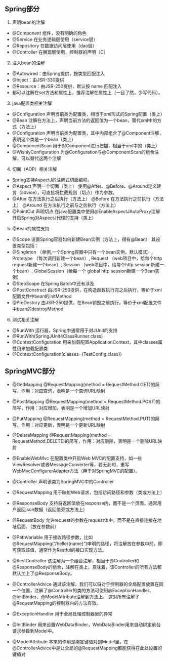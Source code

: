 ## Spring部分

1. 声明bean的注解

- @Component 组件，没有明确的角色
- @Service 在业务逻辑层使用（service层）
- @Repository 在数据访问层使用（dao层）
- @Controller 在展现层使用，控制器的声明（C）

2. 注入bean的注解

- @Autowired：由Spring提供，按类型匹配注入
- @Inject：由JSR-330提供
- @Resource：由JSR-250提供，默认按 name 匹配注入
- 都可以注解在set方法和属性上，推荐注解在属性上（一目了然，少写代码）。

3. java配置类相关注解

- @Configuration 声明当前类为配置类，相当于xml形式的Spring配置（类上）
- @Bean 注解在方法上，声明当前方法的返回值为一个bean，替代xml中的方式（方法上）
- @Configuration 声明当前类为配置类，其中内部组合了@Component注解，表明这个类是一个bean（类上）
- @ComponentScan 用于对Component进行扫描，相当于xml中的（类上）
- @WishlyConfiguration 为@Configuration与@ComponentScan的组合注解，可以替代这两个注解

4. 切面（AOP）相关注解

- Spring支持AspectJ的注解式切面编程。
- @Aspect 声明一个切面（类上） 使用@After、@Before、@Around定义建言（advice），可直接将拦截规则（切点）作为参数。
- @After 在方法执行之后执行（方法上） @Before 在方法执行之前执行（方法上） @Around 在方法执行之前与之后执行（方法上）
- @PointCut 声明切点 在java配置类中使用@EnableAspectJAutoProxy注解开启Spring对AspectJ代理的支持（类上）

5. @Bean的属性支持

- @Scope 设置Spring容器如何新建Bean实例（方法上，得有@Bean） 其设置类型包括：
- @Singleton （单例,一个Spring容器中只有一个bean实例，默认模式）, Protetype （每次调用新建一个bean）, Request （web项目中，给每个http request新建一个bean）, Session （web项目中，给每个http session新建一个bean）, GlobalSession（给每一个 global http session新建一个Bean实例）
- @StepScope 在Spring Batch中还有涉及
- @PostConstruct 由JSR-250提供，在构造函数执行完之后执行，等价于xml配置文件中bean的initMethod
- @PreDestory 由JSR-250提供，在Bean销毁之前执行，等价于xml配置文件中bean的destroyMethod

6. 测试相关注解

- @RunWith 运行器，Spring中通常用于对JUnit的支持
- @RunWith(SpringJUnit4ClassRunner.class)
- @ContextConfiguration 用来加载配置ApplicationContext，其中classes属性用来加载配置类
- @ContextConfiguration(classes={TestConfig.class})

## SpringMVC部分

- @GetMapping @RequestMapping(method = RequestMethod.GET)的简写，作用：对应查询，表明是一个查询URL映射
- @PostMapping @RequestMapping(method = RequestMethod.POST)的简写，作用：对应增加，表明是一个增加URL映射
- @PutMapping @RequestMapping(method = RequestMethod.PUT)的简写，作用：对应更新，表明是一个更新URL映射
- @DeleteMapping @RequestMapping(method = RequestMethod.DELETE)的简写，作用：对应删除，表明是一个删除URL映射
  
- @EnableWebMvc 在配置类中开启Web MVC的配置支持，如一些ViewResolver或者MessageConverter等，若无此句，重写WebMvcConfigurerAdapter方法（用于对SpringMVC的配置）。
- @Controller 声明该类为SpringMVC中的Controller
- @RequestMapping 用于映射Web请求，包括访问路径和参数（类或方法上）
- @ResponseBody 支持将返回值放在response内，而不是一个页面，通常用户返回json数据（返回值旁或方法上）
- @RequestBody 允许request的参数在request体中，而不是在直接连接在地址后面。（放在参数前）
- @PathVariable 用于接收路径参数，比如@RequestMapping(“/hello/{name}”)申明的路径，将注解放在参数中前，即可获取该值，通常作为Restful的接口实现方法。
- @RestController 该注解为一个组合注解，相当于@Controller和@ResponseBody的组合，注解在类上，意味着，该Controller的所有方法都默认加上了@ResponseBody。
- @ControllerAdvice 通过该注解，我们可以将对于控制器的全局配置放置在同一个位置，注解了@Controller的类的方法可使用@ExceptionHandler、@InitBinder、@ModelAttribute注解到方法上， 这对所有注解了@RequestMapping的控制器内的方法有效。
- @ExceptionHandler 用于全局处理控制器里的异常
- @InitBinder 用来设置WebDataBinder，WebDataBinder用来自动绑定前台请求参数到Model中。
- @ModelAttribute 本来的作用是绑定键值对到Model里，在@ControllerAdvice中是让全局的@RequestMapping都能获得在此处设置的键值对
  